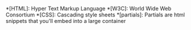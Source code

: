 *[HTML]: Hyper Text Markup Language
*[W3C]: World Wide Web Consortium
*[CSS]: Cascading style sheets
*[partials]: Partials are html snippets that you'll embed into a large container
